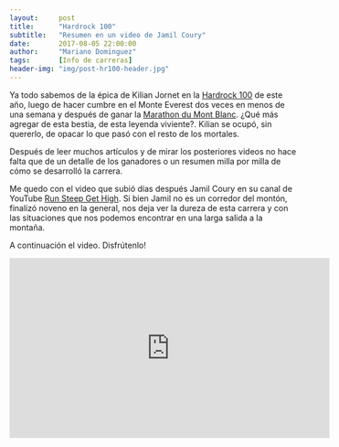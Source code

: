 ```yaml
---
layout:     post
title:      "Hardrock 100"
subtitle:   "Resumen en un video de Jamil Coury"
date:       2017-08-05 22:00:00
author:     "Mariano Dominguez"
tags:       [Info de carreras]
header-img: "img/post-hr100-header.jpg"
---
```



<p>Ya todo sabemos de la épica de Kilian Jornet en la <a href="http://hardrock100.com/">Hardrock 100</a> de este año, luego de hacer cumbre en el Monte Everest dos veces en menos de una semana y después de ganar la <a href="http://www.montblancmarathon.net/en/">Marathon du Mont Blanc</a>. ¿Qué más agregar de esta bestia, de esta leyenda viviente?. Kilian se ocupó, sin quererlo, de opacar lo que pasó con el resto de los mortales.<p>

<p>Después de leer muchos artículos y de mirar los posteriores videos no hace falta que de un detalle de los ganadores o un resumen milla por milla de cómo se desarrolló la carrera.<p>

<p>Me quedo con el video que subió días después Jamil Coury en su canal de YouTube <a href="https://runsteep.com/">Run Steep Get High</a>.
Si bien Jamil no es un corredor del montón, finalizó noveno en la general, nos deja ver la dureza de esta carrera y con las situaciones que nos podemos encontrar en una larga salida a la montaña.<p>

<p>A continuación el video. Disfrútenlo!<p>

<iframe width="560" height="315" src="https://www.youtube.com/embed/Kvjd9sEVv-k" frameborder="0" allowfullscreen></iframe>
